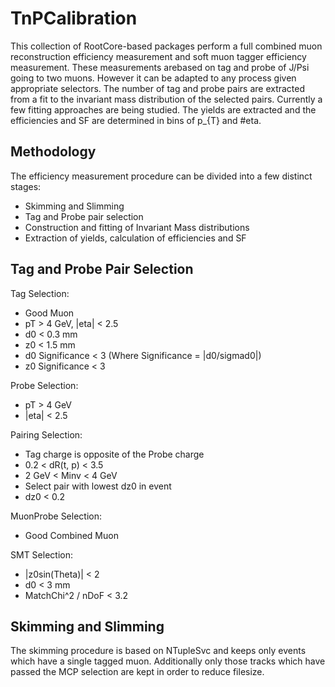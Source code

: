 TnPCalibration
==============

This collection of RootCore-based packages perform a full combined muon reconstruction efficiency measurement and soft muon tagger efficiency measurement. These measurements arebased on tag and probe of J/Psi going to two muons. However it can be adapted to any process given appropriate selectors.
The number of tag and probe pairs are extracted from a fit to the invariant mass distribution of the selected pairs. Currently a few fitting approaches are being studied. The yields are extracted and the efficiencies and SF are determined in bins of p_{T} and #eta.

Methodology
-------
The efficiency measurement procedure can be divided into a few distinct stages:
 * Skimming and Slimming
 * Tag and Probe pair selection
 * Construction and fitting of Invariant Mass distributions
 * Extraction of yields, calculation of efficiencies and SF

Tag and Probe Pair Selection
------
Tag Selection:
 * Good Muon
 * pT > 4 GeV, |eta| < 2.5
 * d0 < 0.3 mm
 * z0 < 1.5 mm
 * d0 Significance < 3 (Where Significance = |d0/sigmad0|)
 * z0 Significance < 3

Probe Selection:
 * pT > 4 GeV
 * |eta| < 2.5

Pairing Selection:
 * Tag charge is opposite of the Probe charge
 * 0.2 < dR(t, p) < 3.5 
 * 2 GeV < Minv < 4 GeV
 * Select pair with lowest dz0 in event
 * dz0 < 0.2

MuonProbe Selection:
 * Good Combined Muon

SMT Selection:
 * |z0sin(Theta)| < 2
 * d0 < 3 mm
 * MatchChi^2 / nDoF < 3.2

Skimming and Slimming
----
The skimming procedure is based on NTupleSvc and keeps only events which have a single tagged muon.
Additionally only those tracks which have passed the MCP selection are kept in order to reduce filesize.

